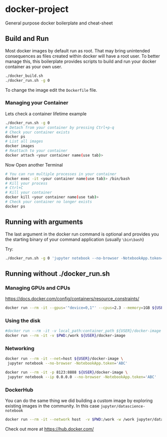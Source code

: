 # docker-project
General purpose docker boilerplate and cheat-sheet


## Build and Run
Most docker images by default run as root.
That may bring unintended consequences as files created within docker will have a root user.
To better manage this, this boilerplate provides scripts to build and run your docker container as your own user.

```bash
./docker_build.sh
./docker_run.sh -g 0
```

To change the image edit the `Dockerfile` file.

### Managing your Container
Lets check a container lifetime example
```bash
./docker_run.sh -g 0
# Detach from your container by pressing Ctrl+p-q
# Check your container exists
docker ps
# List all images
docker images
# Reattach to your container
docker attach <your container name(use tab)>
```

Now Open another Terminal
```bash
# You can run multiple processes in your container
docker exec -it <your container name(use tab)> /bin/bash
# Kill your process
# Ctrl+C
# Kill your container
docker kill <your container name(use tab)>
# Check your container no longer exists
docker ps
```

## Running with arguments
The last argument in the docker run command is optional
and provides you the starting binary of your command application
(usually `\bin\bash`)

Try:
```bash
./docker_run.sh -g 0 'jupyter notebook --no-browser -NotebookApp.token='ABC''
```


## Running without ./docker_run.sh
### Managing GPUs and CPUs
https://docs.docker.com/config/containers/resource_constraints/
```bash
docker run --rm -it --gpus='"device=0,1"' --cpus=2.3 --memory=1GB ${USER}/docker-image
```

### Using the disk
```bash
#docker run --rm -it -v local_path:container_path ${USER}/docker-image
docker run --rm -it -v $PWD:/work ${USER}/docker-image
```

### Networking
```bash
docker run --rm -it --net=host ${USER}/docker-image \
 jupyter notebook --no-browser -NotebookApp.token='ABC'

docker run --rm -it -p 8123:8888 ${USER}/docker-image \
 jupyter notebook --ip 0.0.0.0 --no-browser -NotebookApp.token='ABC'
```

### DockerHub
You can do the same thing we did building a custom image 
by exploring existing images in the community.
In this case `jupyter/datascience-notebook`

```bash
docker run --rm -it --network host  -v $PWD:/work -w /work jupyter/datascience-notebook jupyter notebook --no-browser -NotebookApp.token='ABC' -ip 0.0.0.0 -NotebookApp.allow_origin='*'
```

Check out more at https://hub.docker.com/
